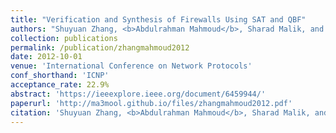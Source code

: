 ```yaml
---
title: "Verification and Synthesis of Firewalls Using SAT and QBF"
authors: "Shuyuan Zhang, <b>Abdulrahman Mahmoud</b>, Sharad Malik, and Sanjai Narain"
collection: publications
permalink: /publication/zhangmahmoud2012
date: 2012-10-01
venue: 'International Conference on Network Protocols'
conf_shorthand: 'ICNP'
acceptance_rate: 22.9%
abstract: 'https://ieeexplore.ieee.org/document/6459944/'
paperurl: 'http://ma3mool.github.io/files/zhangmahmoud2012.pdf'
citation: 'Shuyuan Zhang, <b>Abdulrahman Mahmoud</b>, Sharad Malik, and Sanjai Narain. 2012. &quot;Verification and Synthesis of Firewalls Using Sat and QBF,&quot; <i>2012 20th IEEE International Conference on Network Protocols (ICNP)</i>, Austin, TX, 2012, pp. 1-6.'
---
```



